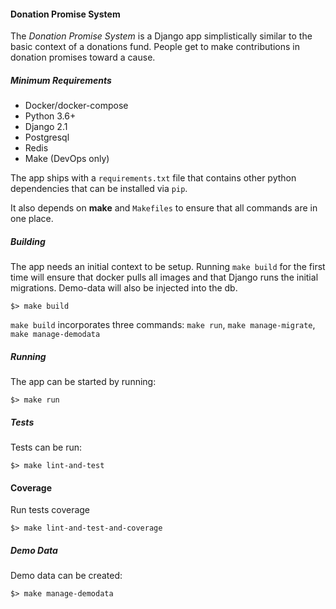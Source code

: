 #### Donation Promise System

The _Donation Promise System_ is a Django app simplistically similar to the basic context of a donations fund.
People get to make contributions in donation promises toward a cause.

##### Minimum Requirements

- Docker/docker-compose
- Python 3.6+
- Django 2.1
- Postgresql
- Redis
- Make (DevOps only)

The app ships with a `requirements.txt` file that contains other python dependencies that can be installed via `pip`.

It also depends on __make__ and `Makefiles` to ensure that all commands are in one place.


##### Building

The app needs an initial context to be setup. Running `make build` for the first time will ensure that docker pulls
all images and that Django runs the initial migrations. Demo-data will also be injected into the db.

    $> make build
    
`make build` incorporates three commands: `make run`, `make manage-migrate`, `make manage-demodata`

##### Running

The app can be started by running: 

    $> make run

##### Tests

Tests can be run: 

    $> make lint-and-test
    
#### Coverage

Run tests coverage

    $> make lint-and-test-and-coverage

##### Demo Data

Demo data can be created: 

    $> make manage-demodata